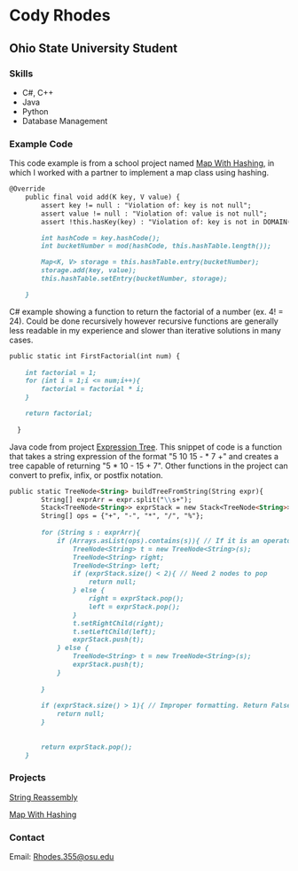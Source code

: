# Cody Rhodes

## Ohio State University Student

### Skills
- C#, C++
- Java
- Python
- Database Management

### Example Code
This code example is from a school project named [Map With Hashing](https://github.com/Rhodes355/Portfolio/blob/master/MapWithHashing.java), in which I worked with a partner to implement a map class using hashing.
```markdown
@Override
    public final void add(K key, V value) {
        assert key != null : "Violation of: key is not null";
        assert value != null : "Violation of: value is not null";
        assert !this.hasKey(key) : "Violation of: key is not in DOMAIN(this)";

        int hashCode = key.hashCode();
        int bucketNumber = mod(hashCode, this.hashTable.length());

        Map<K, V> storage = this.hashTable.entry(bucketNumber);
        storage.add(key, value);
        this.hashTable.setEntry(bucketNumber, storage);

    }
```
C# example showing a function to return the factorial of a number (ex. 4! = 24). Could be done recursively however recursive functions are generally less readable in my experience and slower than iterative solutions in many cases.
```markdown
public static int FirstFactorial(int num) { 
  
    int factorial = 1;
    for (int i = 1;i <= num;i++){
        factorial = factorial * i;
    }

    return factorial;
            
  }
```
Java code from project [Expression Tree](https://github.com/Rhodes355/Portfolio/blob/master/ExpressionTree.java). This snippet of code is a function that takes a string expression of the format "5 10 15 - * 7 +" and creates a tree capable of returning "5 * 10 - 15 + 7". Other functions in the project can convert to prefix, infix, or postfix notation.

```markdown
public static TreeNode<String> buildTreeFromString(String expr){
		String[] exprArr = expr.split("\\s+");
		Stack<TreeNode<String>> exprStack = new Stack<TreeNode<String>>();
		String[] ops = {"+", "-", "*", "/", "%"};
		
		for (String s : exprArr){
			if (Arrays.asList(ops).contains(s)){ // If it is an operator
				TreeNode<String> t = new TreeNode<String>(s);
				TreeNode<String> right;
				TreeNode<String> left;
				if (exprStack.size() < 2){ // Need 2 nodes to pop
					return null;
				} else {
					right = exprStack.pop();
					left = exprStack.pop();
				}
				t.setRightChild(right);
				t.setLeftChild(left);
				exprStack.push(t);
			} else {
				TreeNode<String> t = new TreeNode<String>(s);
				exprStack.push(t);
			}
			
		}
		
		if (exprStack.size() > 1){ // Improper formatting. Return False
			return null;
		}
		
		
		return exprStack.pop();
	}
```
### Projects

[String Reassembly](https://github.com/Rhodes355/Portfolio/blob/master/StringReassembly.java)

[Map With Hashing](https://github.com/Rhodes355/Portfolio/blob/master/MapWithHashing.java)

### Contact

Email: Rhodes.355@osu.edu
